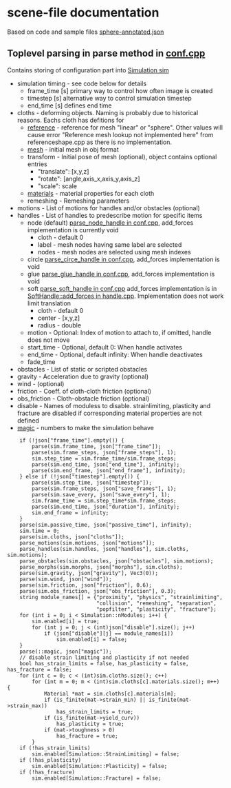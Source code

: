 # scene-file documentation
Based on code and sample files [sphere-annotated.json](../../conf/sphere-annotated.json) 
## Toplevel parsing in parse method in [conf.cpp](../../src/conf.cpp)
Contains storing of configuration part into [Simulation sim](../../src/Simulation.hpp)
  * simulation timing - see code below for details
    * frame_time [s] primary way to control how often image is created 
    * timestep [s] alternative way to control simulation timestep
    * end_time [s] defines end time
  * cloths - deforming objects. Naming is probably due to historical reasons. Eachs cloth has defitions for
    * [reference](reference.md) - reference for mesh "linear" or "sphere". Other values will cause error "Reference mesh lookup not implemented here" from referenceshape.cpp as there is no implementation.  
    * [mesh](mesh.md) - initial mesh in obj format
    * transform - Initial pose of mesh (optional), object contains optional entries
      * "translate": [x,y,z]
      * "rotate": [angle,axis_x,axis_y,axis_z]
      * "scale": scale
    * [materials](materials.md) -  material properties for each cloth
    * remeshing - Remeshing parameters
  * motions - List of motions for handles and/or obstacles (optional)
  * handles - List of handles to predescribe motion for specific items
    * node (default) [parse_node_handle in conf.cpp](../../src/conf.cpp), add_forces implementation is currently void
      * cloth - default 0
      * label - mesh nodes having same label are selected
      * nodes - mesh nodes are selected using mesh indexes 
    * circle [parse_circe_handle in conf.cpp](../../src/conf.cpp), add_forces implementation is void
    * glue [parse_glue_handle in conf.cpp](../../src/conf.cpp), add_forces implementation is void
    * soft  [parse_soft_handle in conf.cpp](../../src/conf.cpp) add_forces implementation is in [SoftHandle::add_forces in handle.cpp](../../src/handle.cpp). Implementation does not work limit translation
      * cloth - default 0
      * center - [x,y,z]
      * radius - double
    * motion <index> - Optional: Index of motion to attach to, if omitted, handle does not move
    * start_time <time> - Optional, default 0: When handle activates
    * end_time <time> - Optional, default infinity: When handle deactivates
    * fade_time <time>
  * obstacles - List of static or scripted obstacles
  * gravity - Acceleration due to gravity (optional)
  * wind - (optional)
  * friction - Coeff. of cloth-cloth friction (optional)
  * obs_friction - Cloth-obstacle friction (optional)
  * disable - Names of moduless to disable. strainlimiting, plasticity and fracture are disabled if corresponding material properties are not defined
  * [magic](magic.md) - numbers to make the simulation behave
```
    if (!json["frame_time"].empty()) {
        parse(sim.frame_time, json["frame_time"]);
        parse(sim.frame_steps, json["frame_steps"], 1);
        sim.step_time = sim.frame_time/sim.frame_steps;
        parse(sim.end_time, json["end_time"], infinity);
        parse(sim.end_frame, json["end_frame"], infinity);
    } else if (!json["timestep"].empty()) {
        parse(sim.step_time, json["timestep"]);
        parse(sim.frame_steps, json["save_frames"], 1);
        parse(sim.save_every, json["save_every"], 1);
        sim.frame_time = sim.step_time*sim.frame_steps;
        parse(sim.end_time, json["duration"], infinity);
        sim.end_frame = infinity;
    }
    parse(sim.passive_time, json["passive_time"], infinity);
    sim.time = 0;
    parse(sim.cloths, json["cloths"]);
    parse_motions(sim.motions, json["motions"]);
    parse_handles(sim.handles, json["handles"], sim.cloths, sim.motions);
    parse_obstacles(sim.obstacles, json["obstacles"], sim.motions);
    parse_morphs(sim.morphs, json["morphs"], sim.cloths);
    parse(sim.gravity, json["gravity"], Vec3(0));
    parse(sim.wind, json["wind"]);
    parse(sim.friction, json["friction"], 0.6);
    parse(sim.obs_friction, json["obs_friction"], 0.3);
    string module_names[] = {"proximity", "physics", "strainlimiting",
                             "collision", "remeshing", "separation",
                             "popfilter", "plasticity", "fracture"};
    for (int i = 0; i < Simulation::nModules; i++) {
        sim.enabled[i] = true;
        for (int j = 0; j < (int)json["disable"].size(); j++)
            if (json["disable"][j] == module_names[i])
                sim.enabled[i] = false;
    }
    parse(::magic, json["magic"]);
    // disable strain limiting and plasticity if not needed
    bool has_strain_limits = false, has_plasticity = false, has_fracture = false;
    for (int c = 0; c < (int)sim.cloths.size(); c++)
        for (int m = 0; m < (int)sim.cloths[c].materials.size(); m++) {
            Material *mat = sim.cloths[c].materials[m];
            if (is_finite(mat->strain_min) || is_finite(mat->strain_max))
                has_strain_limits = true;
            if (is_finite(mat->yield_curv))
                has_plasticity = true;
            if (mat->toughness > 0)
            	has_fracture = true;
        }
    if (!has_strain_limits)
        sim.enabled[Simulation::StrainLimiting] = false;
    if (!has_plasticity)
        sim.enabled[Simulation::Plasticity] = false;
    if (!has_fracture)
    	sim.enabled[Simulation::Fracture] = false;    
 ```
 
